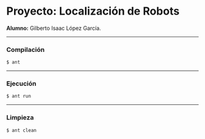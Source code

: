 # Proyecto: Localización de Robots

**Alumno:** Gilberto Isaac López García.

---

### Compilación

```bash
$ ant
```

---

### Ejecución

```bash
$ ant run
```

---

### Limpieza

```bash
$ ant clean
```
